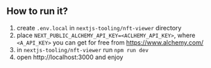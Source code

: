 ## How to run it?

1. create `.env.local` in `nextjs-tooling/nft-viewer` directory
2. place `NEXT_PUBLIC_ALCHEMY_API_KEY=<ACLHEMY_API_KEY>`, where `<A_API_KEY>` you can get for free from https://www.alchemy.com/
3. in `nextjs-tooling/nft-viewer` run `npm run dev`
4. open http://localhost:3000 and enjoy




